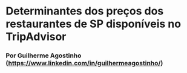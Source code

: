# Determinantes dos preços dos restaurantes de SP disponíveis no TripAdvisor
### Por Guilherme Agostinho (https://www.linkedin.com/in/guilhermeagostinho/)
